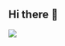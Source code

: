 ## Hi there 👋
[![](https://visitcount.itsvg.in/api?id=olalekan&label=Profile%20Views&color=2&pretty=true)](https://visitcount.itsvg.in)
<!--
**mykedee/mykedee** is a ✨ _special_ ✨ repository because its `README.md` (this file) appears on your GitHub profile.

Here are some ideas to get you started:

- 🔭 I’m currently working on ...
- 🌱 I’m currently learning ...
- 👯 I’m looking to collaborate on ...
- 🤔 I’m looking for help with ...
- 💬 Ask me about ...
- 📫 How to reach me: ...
- 😄 Pronouns: ...
- ⚡ Fun fact: ...
-->
